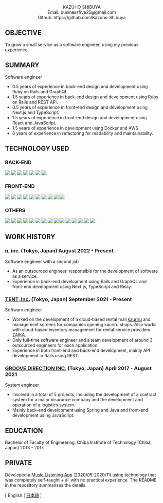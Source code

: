 <p align="center">
  KAZUHO SHIBUYA<br>
  Email: businessfive25@gmail.com<br>
  Github: https://github.com/Kazuho-Shibuya
</p>

## OBJECTIVE
To grow a small service as a software engineer, using my previous experience.

## SUMMARY
Software engineer
- 0.5 years of experience in back-end design and development using Ruby on Rails and GraphQL.
- 1.5 years of experience in back-end design and development using Ruby on Rails and REST API.
- 0.5 years of experience in front-end design and development using Next.js and TypeScript.
- 1.5 years of experience in front-end design and development using React and JavaScript.
- 1.5 years of experience in development using Docker and AWS.
- 6 years of experience in refactoring for readability and maintainability.

## TECHNOLOGY USED
### BACK-END
<div>
  <img src="https://img.shields.io/badge/-Ruby%20on%20Rails-CC0000?logo=ruby-on-rails&style=plastic" style="margin: 0">
  <img src="https://img.shields.io/badge/-Ruby-CC342D?logo=ruby&style=plastic" style="margin: 0">
  <img src="https://img.shields.io/badge/-GraphQL-E10098?logo=graphql&style=plastic" style="margin: 0">
  <img src="https://img.shields.io/badge/-Spring%20Boot-6DB33F?logo=spring-boot&style=plastic&logoColor=white" style="margin: 0">
  <img src="https://img.shields.io/badge/-Spring-6DB33F?logo=spring&style=plastic&logoColor=white" style="margin: 0">
  <img src="https://img.shields.io/badge/-Java-007396?style=plastic&logo=Java&logoColor=white" style="margin: 0">
  <img src="https://img.shields.io/badge/-Visual%20Basic%20.NET-0645ad?logo=visual-basic-.net&style=plastic&logoColor=white" style="margin: 0">
</div>

### FRONT-END
<div>
  <img src="https://img.shields.io/badge/-Next.js-000000?logo=next.js&style=plastic&logoColor=white" style="margin: 0">
  <img src="https://img.shields.io/badge/-React-45b8d8?logo=react&style=plastic&logoColor=white" style="margin: 0">
  <img src="https://img.shields.io/badge/-Relay-F26B00?logo=relay&style=plastic&logoColor=white" style="margin: 0">
  <img src="https://img.shields.io/badge/-Vue.js-4FC08D?logo=vue.js&style=plastic&logoColor=white" style="margin: 0">
  <img src="https://img.shields.io/badge/-JQuery-0769AD?logo=jquery&style=plastic" style="margin: 0">
  <img src="https://img.shields.io/badge/-JavaScript-F7DF1E?logo=JavaScript&style=plastic&logoColor=white" style="margin: 0">
  <img src="https://img.shields.io/badge/-TypeScript-007ACC?logo=typescript&style=plastic&logoColor=white" style="margin: 0">
  <img src="https://img.shields.io/badge/-HTML5-e34f26?logo=html5&style=plastic&logoColor=white" style="margin: 0">
  <img src="https://img.shields.io/badge/-Tailwind%20CSS-06B6D4?logo=tailwind-css&style=plastic&logoColor=white" style="margin: 0">
  <img src="https://img.shields.io/badge/-CRS-444197?logo=crs&style=plastic&logoColor=white" style="margin: 0">
</div>

### OTHERS
<div>
  <img src="https://img.shields.io/badge/-Docker-46a2f1?logo=docker&style=plastic&logoColor=white" style="margin: 0">
  <img src="https://img.shields.io/badge/-CircleCI-343434?logo=circleci&style=plastic&logoColor=white" style="margin: 0">
  <img src="https://img.shields.io/badge/-Amazon%20Web%20Services-232F3E?logo=amazon-aws&style=plastic" style="margin: 0">
  <img src="https://img.shields.io/badge/-Google%20Cloud-4285F4?logo=google-cloud&style=plastic" style="margin: 0">
  <img src="https://img.shields.io/badge/-Firebase-FFCA28?logo=firebase&style=plastic" style="margin: 0">
  <img src="https://img.shields.io/badge/-Microsoft%20Azure-0078D4?logo=microsoft-azure&style=plastic&logoColor=white" style="margin: 0">
  <img src="https://img.shields.io/badge/-Oracle-f80000.svg?logo=oracle&style=plastic" style="margin: 0">
  <img src="https://img.shields.io/badge/-MySQL-007396?style=plastic&logo=mysql&logoColor=white" style="margin: 0">
  <img src="https://img.shields.io/badge/-PostgreSQL-4169E1?style=plastic&logo=postgresql&logoColor=white" style="margin: 0">
  <img src="https://img.shields.io/badge/-PL/SQL-f80000?logo=pl/sql&style=plastic&logoColor=white" style="margin: 0">
  <img src="https://img.shields.io/badge/-Linux-6C6694?logo=linux&style=plastic" style="margin: 0">
  <img src="https://img.shields.io/badge/-GitHub-181717?logo=github&style=plastic" style="margin: 0">
  <img src="https://img.shields.io/badge/-Subversion-809CC9?logo=subversion&style=plastic&logoColor=white" style="margin: 0">
  <img src="https://img.shields.io/badge/-UiPath-fa4616?logo=uipath&style=plastic&logoColor=white" style="margin: 0">
  <img src="https://img.shields.io/badge/-Biz/Browser-444197?logo=biz/browser&style=plastic&logoColor=white" style="margin: 0">
</div>

## WORK HISTORY
### [n, inc.](https://then.co.jp/) (Tokyo, Japan) August 2022 - Present
Software engineer with a second job
- As an outsourced engineer, responsible for the development of software as a service.
- Experience in back-end development using Rails and GraphQL and front-end development using Next.js, TypeScript and Relay.

### [TENT, Inc.](https://tent-inc.jp/) (Tokyo, Japan) September 2021 - Present 
Software engineer
- Worked on the development of a cloud-based rental mall [kauriru](https://kauriru.com) and management screens for companies opening kauriru shops. Also works with cloud-based inventory management for rental service providers [ZAIKA](https://za-ika.com/).
- Only full-time software engineer and a team development of around 3 outsourced engineers for each application.
- Experience in both front-end and back-end development, mainly API development in Rails using REST.

<div style="page-break-before:always"></div>

### [GROOVE DIRECTION INC.](https://groove-direction.com/) (Tokyo, Japan) April 2017 - August 2021 
System engineer
- Involved in a total of 5 projects, including the development of a contract system for a major insurance company and the development and operation of a logistics system.
- Mainly back-end development using Spring and Java and front-end development using JavaScript.

## EDUCATION
Bachelor of Faculty of Engineering, Chiba Institute of Technology (Chiba, Japan) 2013 - 2017.

<div style="page-break-before:always"></div>

## PRIVATE
Developed a [Music Listening App](https://github.com/Kazuho-Shibuya/unknownmusic) (2020/05-2020/11) using technology that was completely self-taught + all with no practical experience.
The README in the repository summarises the details.

[ English | [日本語](https://github.com/Kazuho-Shibuya/curriculum-vitae/blob/main/README.ja.md) ]
